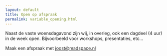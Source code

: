 ```yaml
---
layout: default
title: Open op afspraak
permalink: variable_opening.html
---
```


Naast de vaste woensdagavond zijn wij, in overleg, ook een dagdeel (4 uur) in
de week open. Bijvoorbeeld voor workshops, presentaties, etc...

Maak een afspraak met [joost@madspace.nl](mailto:joost@madspace.nl)

